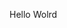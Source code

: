 Hello Wolrd





















































































































































































































































































































































































































































































































































































































































































































































































































































































































































































































































































































































































































































































































































































































































































































































































































































































































































































































































































































































































































































































































































































































































































































































































































































































































































































































































































































































































































